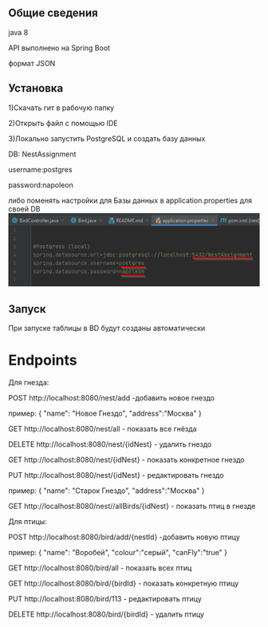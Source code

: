 ## Общие сведения

java 8

API выполнено на Spring Boot

формат JSON

## Установка

1)Скачать гит в рабочую папку

2)Открыть файл с помощью IDE

3)Локально запустить PostgreSQL и создать базу данных 

DB: NestAssignment

username:postgres

password:napoleon

либо поменять настройки для Базы данных в application.properties для своей DB
![application properties](https://github.com/Sashatottenkof/nest/blob/master/src/main/resources/static/images/application.properties.png)

## Запуск

При запуске таблицы в BD будут созданы автоматически



# Endpoints
Для гнезда:

POST
http://localhost:8080/nest/add -добавить новое гнездо

пример:
{
"name": "Новое Гнездо",
"address":"Москва"
}

GET
http://localhost:8080/nest/all - показать все гнёзда

DELETE
http://localhost:8080/nest/{idNest} - удалить гнездо

GET
http://localhost:8080/nest/{idNest} - показать конкретное гнездо


PUT
http://localhost:8080/nest/{idNest} - редактировать гнездо

пример:
{
"name": "Старок Гнездо",
"address":"Москва"
}

GET
http://localhost:8080/nest//allBirds/{idNest} - показать птиц в гнезде


Для птицы:

POST
http://localhost:8080/bird/add/{nestId} -добавить новую птицу 

пример:
{
"name": "Воробей",
"colour":"серый",
"canFly":"true"
}


GET
http://localhost:8080/bird/all - показать всех птиц

GET
http://localhost:8080/bird/{birdId} - показать конкретную птицу

PUT
http://localhost:8080/bird/113 - редактировать птицу

DELETE
http://localhost:8080/bird/{birdId} - удалить птицу